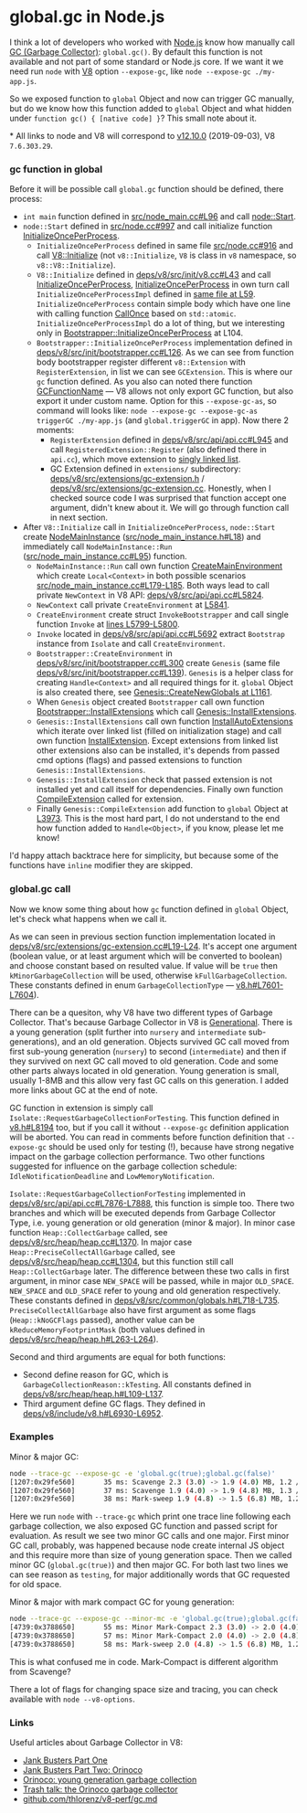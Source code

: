 # global.gc in Node.js

I think a lot of developers who worked with [Node.js](https://nodejs.org/) know how manually call [GC (Garbage Collector)](https://en.wikipedia.org/wiki/Garbage_collection_(computer_science)): `global.gc()`. By default this function is not available and not part of some standard or Node.js core. If we want it we need run `node` with [V8](https://v8.dev/) option `--expose-gc`, like `node --expose-gc ./my-app.js`.

So we exposed function to `global` Object and now can trigger GC manually, but do we know how this function added to `global` Object and what hidden under `function gc() { [native code] }`? This small note about it.

\* All links to node and V8 will correspond to [v12.10.0](https://github.com/nodejs/node/releases/tag/v12.10.0) (2019-09-03), V8 `7.6.303.29`.

### gc function in global

Before it will be possible call `global.gc` function should be defined, there process:

  - `int main` function defined in [src/node_main.cc#L96](https://github.com/nodejs/node/blob/v12.10.0/src/node_main.cc#L96) and call [node::Start](https://github.com/nodejs/node/blob/v12.10.0/src/node_main.cc#L126).
  - `node::Start` defined in [src/node.cc#997](https://github.com/nodejs/node/blob/v12.10.0/src/node.cc#L997) and call initialize function [InitializeOncePerProcess](https://github.com/nodejs/node/blob/v12.10.0/src/node.cc#L998).
    - `InitializeOncePerProcess` defined in same file [src/node.cc#916](https://github.com/nodejs/node/blob/v12.10.0/src/node.cc#L916) and call [V8::Initialize](https://github.com/nodejs/node/blob/v12.10.0/src/node.cc#L978) (not `v8::Initialize`, `V8` is class in `v8` namespace, so `v8::V8::Initialize`).
    - `V8::Initialize` defined in [deps/v8/src/init/v8.cc#L43](https://github.com/nodejs/node/blob/v12.10.0/deps/v8/src/init/v8.cc#L43) and call [InitializeOncePerProcess](https://github.com/nodejs/node/blob/v12.10.0/deps/v8/src/init/v8.cc#L44), [InitializeOncePerProcess](https://github.com/nodejs/node/blob/v12.10.0/deps/v8/src/init/v8.cc#L109) in own turn call `InitializeOncePerProcessImpl` defined in [same file at L59](https://github.com/nodejs/node/blob/v12.10.0/deps/v8/src/init/v8.cc#L59). `InitializeOncePerProcess` contain simple body which have one line with calling function [CallOnce](https://github.com/nodejs/node/blob/v12.10.0/deps/v8/src/base/once.h#L87) based on `std::atomic`. `InitializeOncePerProcessImpl` do a lot of thing, but we interesting only in [Bootstrapper::InitializeOncePerProcess](https://github.com/nodejs/node/blob/v12.10.0/deps/v8/src/init/v8.cc#L104) at L104.
    - `Bootstrapper::InitializeOncePerProcess` implementation defined in [deps/v8/src/init/bootstrapper.cc#L126](https://github.com/nodejs/node/blob/v12.10.0/deps/v8/src/init/bootstrapper.cc#L126). As we can see from function body bootstrapper register different `v8::Extension` with `RegisterExtension`, in list we can see `GCExtension`. This is where our `gc` function defined. As you also can noted there function [GCFunctionName](https://github.com/nodejs/node/blob/v12.10.0/deps/v8/src/init/bootstrapper.cc#L120) — V8 allows not only export GC function, but also export it under custom name. Option for this `--expose-gc-as`, so command will looks like: `node --expose-gc --expose-gc-as triggerGC ./my-app.js` (and `global.triggerGC` in app). Now there 2 moments:
      - `RegisterExtension` defined in [deps/v8/src/api/api.cc#L945](https://github.com/nodejs/node/blob/v12.10.0/deps/v8/src/api/api.cc#L945) and call `RegisteredExtension::Register` (also defined there in `api.cc`), which move extension to [singly linked list](https://en.wikipedia.org/wiki/Linked_list#Singly_linked_list).
      - GC Extension defined in `extensions/` subdirectory: [deps/v8/src/extensions/gc-extension.h](https://github.com/nodejs/node/blob/v12.10.0/deps/v8/src/extensions/gc-extension.h) / [deps/v8/src/extensions/gc-extension.cc](https://github.com/nodejs/node/blob/v12.10.0/deps/v8/src/extensions/gc-extension.cc). Honestly, when I checked source code I was surprised that function accept one argument, didn't knew about it. We will go through function call in next section.
  - After `V8::Initialize` call in `InitializeOncePerProcess`, `node::Start` create [NodeMainInstance](https://github.com/nodejs/node/blob/v12.10.0/src/node.cc#L1022) ([src/node_main_instance.h#L18](https://github.com/nodejs/node/blob/v12.10.0/src/node_main_instance.h#L18)) and immediately call `NodeMainInstance::Run` ([src/node_main_instance.cc#L95](https://github.com/nodejs/node/blob/v12.10.0/src/node_main_instance.cc#L95)) function.
    - `NodeMainInstance::Run` call own function [CreateMainEnvironment](https://github.com/nodejs/node/blob/v12.10.0/src/node_main_instance.cc#L166) which create `Local<Context>` in both possible scenarios [src/node_main_instance.cc#L179-L185](https://github.com/nodejs/node/blob/v12.10.0/src/node_main_instance.cc#L179-L185). Both ways lead to call private `NewContext` in V8 API: [deps/v8/src/api/api.cc#L5824](https://github.com/nodejs/node/blob/v12.10.0/deps/v8/src/api/api.cc#L5824).
    - `NewContext` call private `CreateEnvironment` at [L5841](https://github.com/nodejs/node/blob/v12.10.0/deps/v8/src/api/api.cc#L5841).
    - `CreateEnvironment` create struct `InvokeBootstrapper` and call single function `Invoke` at [lines L5799-L5800](https://github.com/nodejs/node/blob/v12.10.0/deps/v8/src/api/api.cc#L5799-L5800).
    - `Invoke` located in [deps/v8/src/api/api.cc#L5692](https://github.com/nodejs/node/blob/v12.10.0/deps/v8/src/api/api.cc#L5692) extract `Bootstrap` instance from `Isolate` and call `CreateEnvironment`.
    - `Bootstrapper::CreateEnvironment` in [deps/v8/src/init/bootstrapper.cc#L300](https://github.com/nodejs/node/blob/v12.10.0/deps/v8/src/init/bootstrapper.cc#L300) create `Genesis` (same file [deps/v8/src/init/bootstrapper.cc#L139](https://github.com/nodejs/node/blob/v12.10.0/deps/v8/src/init/bootstrapper.cc#L139)). `Genesis` is a helper class for creating `Handle<Context>` and all required things for it. `global` Object is also created there, see [Genesis::CreateNewGlobals at L1161](https://github.com/nodejs/node/blob/v12.10.0/deps/v8/src/init/bootstrapper.cc#L1161).
    - When `Genesis` object created `Bootstrapper` call own function [Bootstrapper::InstallExtensions](https://github.com/nodejs/node/blob/v12.10.0/deps/v8/src/init/bootstrapper.cc#L5011) which call [Genesis::InstallExtensions](https://github.com/nodejs/node/blob/v12.10.0/deps/v8/src/init/bootstrapper.cc#L5065).
    - `Genesis::InstallExtensions` call own function [InstallAutoExtensions](https://github.com/nodejs/node/blob/v12.10.0/deps/v8/src/init/bootstrapper.cc#L5086) which iterate over linked list (filled on initialization stage) and call own function [InstallExtension](https://github.com/nodejs/node/blob/v12.10.0/deps/v8/src/init/bootstrapper.cc#L5121). Except extensions from linked list other extensions also can be installed, it's depends from passed cmd options (flags) and passed extensions to function `Genesis::InstallExtensions`.
    - `Genesis::InstallExtension` check that passed extension is not installed yet and call itself for dependencies. Finally own function [CompileExtension](https://github.com/nodejs/node/blob/v12.10.0/deps/v8/src/init/bootstrapper.cc#L3933) called for extension.
    - Finally `Genesis::CompileExtension` add function to `global` Object at [L3973](https://github.com/nodejs/node/blob/v12.10.0/deps/v8/src/init/bootstrapper.cc#L3973). This is the most hard part, I do not understand to the end how function added to `Handle<Object>`, if you know, please let me know!

I'd happy attach backtrace here for simplicity, but because some of the functions have `inline` modifier they are skipped.

### global.gc call

Now we know some thing about how `gc` function defined in `global` Object, let's check what happens when we call it.

As we can seen in previous section function implementation located in [deps/v8/src/extensions/gc-extension.cc#L19-L24](https://github.com/nodejs/node/blob/v12.10.0/deps/v8/src/extensions/gc-extension.cc#L19-L24). It's accept one argument (boolean value, or at least argument which will be converted to boolean) and choose constant based on resulted value. If value will be `true` then `kMinorGarbageCollection` will be used, otherwise `kFullGarbageCollection`. These constants defined in enum `GarbageCollectionType` — [v8.h#L7601-L7604](https://github.com/nodejs/node/blob/v12.10.0/deps/v8/include/v8.h#L7601-L7604)).

There can be a quesiton, why V8 have two different types of Garbage Collector. That's because Garbage Collector in V8 is [Generational](https://en.wikipedia.org/wiki/Garbage_collection_(computer_science)#Generational). There is a young generation (split further into `nursery` and `intermediate` sub-generations), and an old generation. Objects survived GC call moved from first sub-young generation (`nursery`) to second (`intermediate`) and then if they survived on next GC call moved to old generation. Code and some other parts always located in old generation. Young generation is small, usually 1-8MB and this allow very fast GC calls on this generation. I added more links about GC at the end of note.

GC function in extension is simply call `Isolate::RequestGarbageCollectionForTesting`. This function defined in [v8.h#L8194](https://github.com/nodejs/node/blob/v12.10.0/deps/v8/include/v8.h#L8194) too, but if you call it without `--expose-gc` definition application will be aborted. You can read in comments before function definition that `--expose-gc` should be used only for testing (!), because have strong negative impact on the garbage collection performance. Two other functions suggested for influence on the garbage collection schedule: `IdleNotificationDeadline` and `LowMemoryNotification`.

`Isolate::RequestGarbageCollectionForTesting` implemented in [deps/v8/src/api/api.cc#L7876-L7888](https://github.com/nodejs/node/blob/v12.10.0/deps/v8/src/api/api.cc#L7876-L7888), this function is simple too. There two branches and which will be executed depends from Garbage Collector Type, i.e. young generation or old generation (minor & major). In minor case function `Heap::CollectGarbage` called, see [deps/v8/src/heap/heap.cc#L1370](https://github.com/nodejs/node/blob/v12.10.0/deps/v8/src/heap/heap.cc#L1370). In major case `Heap::PreciseCollectAllGarbage` called, see [deps/v8/src/heap/heap.cc#L1304](https://github.com/nodejs/node/blob/v12.10.0/deps/v8/src/heap/heap.cc#L1304), but this function still call `Heap::CollectGarbage` later. The difference between these two calls in first argument, in minor case `NEW_SPACE` will be passed, while in major `OLD_SPACE`. `NEW_SPACE` and `OLD_SPACE` refer to young and old generation respectively. These constants defined in [deps/v8/src/common/globals.h#L718-L735](https://github.com/nodejs/node/blob/v12.10.0/deps/v8/src/common/globals.h#L718-L735). `PreciseCollectAllGarbage` also have first argument as some flags (`Heap::kNoGCFlags` passed), another value can be `kReduceMemoryFootprintMask` (both values defined in [deps/v8/src/heap/heap.h#L263-L264](https://github.com/nodejs/node/blob/v12.10.0/deps/v8/src/heap/heap.h#L263-L264)).

Second and third arguments are equal for both functions:
  - Second define reason for GC, which is `GarbageCollectionReason::kTesting`. All constants defined in [deps/v8/src/heap/heap.h#L109-L137](https://github.com/nodejs/node/blob/v12.10.0/deps/v8/src/heap/heap.h#L109-L137).
  - Third argument define GC flags. They defined in [deps/v8/include/v8.h#L6930-L6952](https://github.com/nodejs/node/blob/v12.10.0/deps/v8/include/v8.h#L6930-L6952).

### Examples

Minor & major GC:

```bash
node --trace-gc --expose-gc -e 'global.gc(true);global.gc(false)'
[1207:0x29fe560]       35 ms: Scavenge 2.3 (3.0) -> 1.9 (4.0) MB, 1.2 / 0.0 ms  (average mu = 1.000, current mu = 1.000) allocation failure 
[1207:0x29fe560]       37 ms: Scavenge 1.9 (4.0) -> 1.9 (4.8) MB, 1.3 / 0.0 ms  (average mu = 1.000, current mu = 1.000) testing 
[1207:0x29fe560]       38 ms: Mark-sweep 1.9 (4.8) -> 1.5 (6.8) MB, 1.2 / 0.0 ms  (average mu = 1.000, current mu = 1.000) testing GC in old space requested
```

Here we run `node` with `--trace-gc` which print one trace line following each garbage collection, we also exposed GC function and passed script for evaluation. As result we see two minor GC calls and one major. First minor GC call, probably, was happened because node create internal JS object and this require more than size of young generation space. Then we called minor GC (`global.gc(true)`) and then major GC. For both last two lines we can see reason as `testing`, for major additionally words that GC requested for old space.

Minor & major with mark compact GC for young generation:

```bash
node --trace-gc --expose-gc --minor-mc -e 'global.gc(true);global.gc(false)'
[4739:0x3788650]       55 ms: Minor Mark-Compact 2.3 (3.0) -> 2.0 (4.0) MB, 1.3 / 0.0 ms  (average mu = 1.000, current mu = 1.000) allocation failure 
[4739:0x3788650]       57 ms: Minor Mark-Compact 2.0 (4.0) -> 2.0 (4.8) MB, 1.0 / 0.0 ms  (average mu = 1.000, current mu = 1.000) testing 
[4739:0x3788650]       58 ms: Mark-sweep 2.0 (4.8) -> 1.5 (6.8) MB, 1.2 / 0.0 ms  (average mu = 1.000, current mu = 1.000) testing GC in old space requested
```

This is what confused me in code. Mark-Compact is different algorithm from Scavenge?

There a lot of flags for changing space size and tracing, you can check available with `node --v8-options`.

### Links

Useful articles about Garbage Collector in V8:

  - [Jank Busters Part One](https://v8.dev/blog/jank-busters)
  - [Jank Busters Part Two: Orinoco](https://v8.dev/blog/orinoco)
  - [Orinoco: young generation garbage collection](https://v8.dev/blog/orinoco-parallel-scavenger)
  - [Trash talk: the Orinoco garbage collector](https://v8.dev/blog/trash-talk)
  - [github.com/thlorenz/v8-perf/gc.md](https://github.com/thlorenz/v8-perf/blob/master/gc.md)
